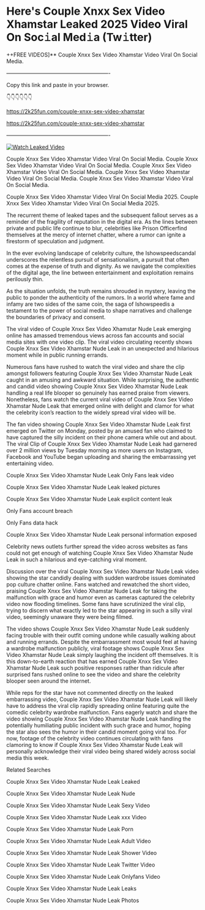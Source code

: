# Here's Couple Xnxx Sex Video Xhamstar Leaked 2025 Video Viral On Soc𝚒al Med𝚒a (Tw𝚒tter)

++FREE VIDEOS]** Couple Xnxx Sex Video Xhamstar Video Viral On Social Media.

———————————————————-

Copy this link and paste in your browser.

👇👇👇👇👇👇

https://2k25fun.com/couple-xnxx-sex-video-xhamstar

https://2k25fun.com/couple-xnxx-sex-video-xhamstar

———————————————————-

[![Watch Leaked Video](https://miro.medium.com/v2/resize:fit:828/format:webp/1*cilzJN44JGOrTw9NJCrNHA.gif "Watch Leaked Video")](https://2k25fun.com/couple-xnxx-sex-video-xhamstar)

Couple Xnxx Sex Video Xhamstar Video Viral On Social Media. Couple Xnxx Sex Video Xhamstar Video Viral On Social Media. Couple Xnxx Sex Video Xhamstar Video Viral On Social Media. Couple Xnxx Sex Video Xhamstar Video Viral On Social Media. Couple Xnxx Sex Video Xhamstar Video Viral On Social Media.

Couple Xnxx Sex Video Xhamstar Video Viral On Social Media 2025. Couple Xnxx Sex Video Xhamstar Video Viral On Social Media 2025.

The recurrent theme of leaked tapes and the subsequent fallout serves as a reminder of the fragility of reputation in the digital era. As the lines between private and public life continue to blur, celebrities like Prison Officerfind themselves at the mercy of internet chatter, where a rumor can ignite a firestorm of speculation and judgment.

In the ever evolving landscape of celebrity culture, the Ishowspeedscandal underscores the relentless pursuit of sensationalism, a pursuit that often comes at the expense of truth and dignity. As we navigate the complexities of the digital age, the line between entertainment and exploitation remains perilously thin.

As the situation unfolds, the truth remains shrouded in mystery, leaving the public to ponder the authenticity of the rumors. In a world where fame and infamy are two sides of the same coin, the saga of Ishowspeedis a testament to the power of social media to shape narratives and challenge the boundaries of privacy and consent.

The viral video of Couple Xnxx Sex Video Xhamstar Nude Leak emerging online has amassed tremendous views across fan accounts and social media sites with one video clip. The viral video circulating recently shows Couple Xnxx Sex Video Xhamstar Nude Leak in an unexpected and hilarious moment while in public running errands.

Numerous fans have rushed to watch the viral video and share the clip amongst followers featuring Couple Xnxx Sex Video Xhamstar Nude Leak caught in an amusing and awkward situation. While surprising, the authentic and candid video showing Couple Xnxx Sex Video Xhamstar Nude Leak handling a real life blooper so genuinely has earned praise from viewers. Nonetheless, fans watch the current viral video of Couple Xnxx Sex Video Xhamstar Nude Leak that emerged online with delight and clamor for what the celebrity icon’s reaction to the widely spread viral video will be.

The fan video showing Couple Xnxx Sex Video Xhamstar Nude Leak first emerged on Twitter on Monday, posted by an amused fan who claimed to have captured the silly incident on their phone camera while out and about. The viral Clip of Couple Xnxx Sex Video Xhamstar Nude Leak had garnered over 2 million views by Tuesday morning as more users on Instagram, Facebook and YouTube began uploading and sharing the embarrassing yet entertaining video.

Couple Xnxx Sex Video Xhamstar Nude Leak Only Fans leak video

Couple Xnxx Sex Video Xhamstar Nude Leak leaked pictures

Couple Xnxx Sex Video Xhamstar Nude Leak explicit content leak

Only Fans account breach

Only Fans data hack

Couple Xnxx Sex Video Xhamstar Nude Leak personal information exposed

Celebrity news outlets further spread the video across websites as fans could not get enough of watching Couple Xnxx Sex Video Xhamstar Nude Leak in such a hilarious and eye-catching viral moment.

Discussion over the viral Couple Xnxx Sex Video Xhamstar Nude Leak video showing the star candidly dealing with sudden wardrobe issues dominated pop culture chatter online. Fans watched and rewatched the short video, praising Couple Xnxx Sex Video Xhamstar Nude Leak for taking the malfunction with grace and humor even as cameras captured the celebrity video now flooding timelines. Some fans have scrutinized the viral clip, trying to discern what exactly led to the star appearing in such a silly viral video, seemingly unaware they were being filmed.

The video shows Couple Xnxx Sex Video Xhamstar Nude Leak suddenly facing trouble with their outfit coming undone while casually walking about and running errands. Despite the embarrassment most would feel at having a wardrobe malfunction publicly, viral footage shows Couple Xnxx Sex Video Xhamstar Nude Leak simply laughing the incident off themselves. It is this down-to-earth reaction that has earned Couple Xnxx Sex Video Xhamstar Nude Leak such positive responses rather than ridicule after surprised fans rushed online to see the video and share the celebrity blooper seen around the internet.

While reps for the star have not commented directly on the leaked embarrassing video, Couple Xnxx Sex Video Xhamstar Nude Leak will likely have to address the viral clip rapidly spreading online featuring quite the comedic celebrity wardrobe malfunction. Fans eagerly watch and share the video showing Couple Xnxx Sex Video Xhamstar Nude Leak handling the potentially humiliating public incident with such grace and humor, hoping the star also sees the humor in their candid moment going viral too. For now, footage of the celebrity video continues circulating with fans clamoring to know if Couple Xnxx Sex Video Xhamstar Nude Leak will personally acknowledge their viral video being shared widely across social media this week.

Related Searches

Couple Xnxx Sex Video Xhamstar Nude Leak Leaked

Couple Xnxx Sex Video Xhamstar Nude Leak Nude

Couple Xnxx Sex Video Xhamstar Nude Leak Sexy Video

Couple Xnxx Sex Video Xhamstar Nude Leak xxx Video

Couple Xnxx Sex Video Xhamstar Nude Leak Porn

Couple Xnxx Sex Video Xhamstar Nude Leak Adult Video

Couple Xnxx Sex Video Xhamstar Nude Leak Shower Video

Couple Xnxx Sex Video Xhamstar Nude Leak Twitter Video

Couple Xnxx Sex Video Xhamstar Nude Leak Onlyfans Video

Couple Xnxx Sex Video Xhamstar Nude Leak Leaks

Couple Xnxx Sex Video Xhamstar Nude Leak Photos